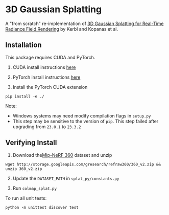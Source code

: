 # 3D Gaussian Splatting
A "from scratch" re-implementation of [3D Gaussian Splatting
for Real-Time Radiance Field Rendering](https://repo-sam.inria.fr/fungraph/3d-gaussian-splatting/) by Kerbl and Kopanas et al.


## Installation
This package requires CUDA and PyTorch.

1. CUDA install instructions [here](https://developer.nvidia.com/cuda-downloads)

2. PyTorch install instructions [here](https://pytorch.org/get-started/locally/)

3. Install the PyTorch CUDA extension
```
pip install -e ./
```
Note:
- Windows systems may need modify compilation flags in `setup.py`
- This step may be sensitive to the version of `pip`. This step failed after upgrading from `23.0.1` to `23.3.2`


## Verifying Install

1. Download the[Mip-NeRF 360](https://jonbarron.info/mipnerf360/) dataset and unzip

```
wget http://storage.googleapis.com/gresearch/refraw360/360_v2.zip && unzip 360_v2.zip
```

2. Update the `DATASET_PATH` in `splat_py/constants.py`

3. Run `colmap_splat.py`


To run all unit tests:

```
python -m unittest discover test
```
